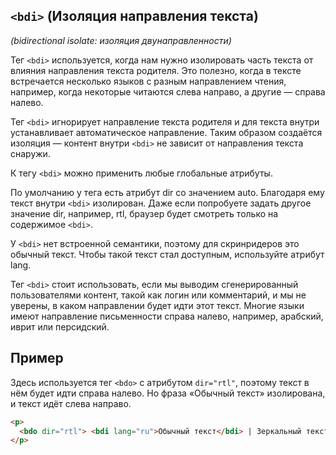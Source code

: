 ## `<bdi>` (Изоляция направления текста)

_(bidirectional isolate: изоляция двунаправленности)_

Тег `<bdi>` используется, когда нам нужно изолировать часть текста от влияния направления текста родителя. Это полезно, когда в тексте встречается несколько языков с разным направлением чтения, например, когда некоторые читаются слева направо, а другие — справа налево.

Тег `<bdi>` игнорирует направление текста родителя и для текста внутри устанавливает автоматическое направление. Таким образом создаётся изоляция — контент внутри `<bdi>` не зависит от направления текста снаружи.

К тегу `<bdi>` можно применить любые глобальные атрибуты.

По умолчанию у тега есть атрибут dir со значением auto. Благодаря ему текст внутри `<bdi>` изолирован. Даже если попробуете задать другое значение dir, например, rtl, браузер будет смотреть только на содержимое `<bdi>`.

У `<bdi>` нет встроенной семантики, поэтому для скринридеров это обычный текст. Чтобы такой текст стал доступным, используйте атрибут lang.

Тег `<bdi>` стоит использовать, если мы выводим сгенерированный пользователями контент, такой как логин или комментарий, и мы не уверены, в каком направлении будет идти этот текст. Многие языки имеют направление письменности справа налево, например, арабский, иврит или персидский.

## Пример

Здесь используется тег `<bdo>` с атрибутом `dir="rtl"`, поэтому текст в нём будет идти справа налево. Но фраза «Обычный текст» изолирована, и текст идёт слева направо.

```html
<p>
  <bdo dir="rtl"> <bdi lang="ru">Обычный текст</bdi> | Зеркальный текст </bdo>
</p>
```
